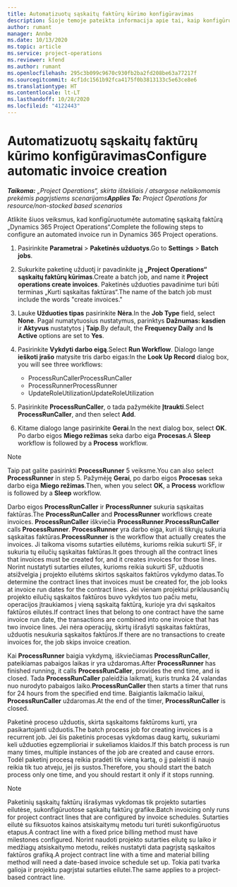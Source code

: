 ```yaml
---
title: Automatizuotų sąskaitų faktūrų kūrimo konfigūravimas
description: Šioje temoje pateikta informacija apie tai, kaip konfigūruojant sistemą automatiškai generuoti sąskaitas faktūras.
author: rumant
manager: Annbe
ms.date: 10/13/2020
ms.topic: article
ms.service: project-operations
ms.reviewer: kfend
ms.author: rumant
ms.openlocfilehash: 295c3b099c9670c930fb2ba2fd208be63a77217f
ms.sourcegitcommit: 4cf1dc1561b92fca4175f0b3813133c5e63ce8e6
ms.translationtype: HT
ms.contentlocale: lt-LT
ms.lasthandoff: 10/28/2020
ms.locfileid: "4122443"
---
```

# <a name="configure-automatic-invoice-creation"></a><span data-ttu-id="f053b-103">Automatizuotų sąskaitų faktūrų kūrimo konfigūravimas</span><span class="sxs-lookup"><span data-stu-id="f053b-103">Configure automatic invoice creation</span></span>

<span data-ttu-id="f053b-104">_**Taikoma:** „Project Operations“, skirta ištekliais / atsargose nelaikomomis prekėmis pagrįstiems scenarijams_</span><span class="sxs-lookup"><span data-stu-id="f053b-104">_**Applies To:** Project Operations for resource/non-stocked based scenarios_</span></span>


<span data-ttu-id="f053b-105">Atlikite šiuos veiksmus, kad konfigūruotumėte automatinę sąskaitą faktūrą „Dynamics 365 Project Operations“.</span><span class="sxs-lookup"><span data-stu-id="f053b-105">Complete the following steps to configure an automated invoice run in Dynamics 365 Project operations.</span></span>

1. <span data-ttu-id="f053b-106">Pasirinkite **Parametrai** > **Paketinės užduotys**.</span><span class="sxs-lookup"><span data-stu-id="f053b-106">Go to **Settings** > **Batch jobs**.</span></span>
2. <span data-ttu-id="f053b-107">Sukurkite paketinę užduotį ir pavadinkite ją **„Project Operations“ sąskaitų faktūrų kūrimas**.</span><span class="sxs-lookup"><span data-stu-id="f053b-107">Create a batch job, and name it **Project operations create invoices**.</span></span> <span data-ttu-id="f053b-108">Paketinės užduoties pavadinime turi būti terminas „Kurti sąskaitas faktūras“.</span><span class="sxs-lookup"><span data-stu-id="f053b-108">The name of the batch job must include the words "create invoices."</span></span>
3. <span data-ttu-id="f053b-109">Lauke **Užduoties tipas** pasirinkite **Nėra**.</span><span class="sxs-lookup"><span data-stu-id="f053b-109">In the **Job Type** field, select **None**.</span></span> <span data-ttu-id="f053b-110">Pagal numatytuosius nustatymus, parinktys **Dažnumas: kasdien** ir **Aktyvus** nustatytos į **Taip**.</span><span class="sxs-lookup"><span data-stu-id="f053b-110">By default, the **Frequency Daily** and **Is Active** options are set to **Yes**.</span></span>
4. <span data-ttu-id="f053b-111">Pasirinkite **Vykdyti darbo eigą**.</span><span class="sxs-lookup"><span data-stu-id="f053b-111">Select **Run Workflow**.</span></span> <span data-ttu-id="f053b-112">Dialogo lange **ieškoti įrašo** matysite tris darbo eigas:</span><span class="sxs-lookup"><span data-stu-id="f053b-112">In the **Look Up Record** dialog box, you will see three workflows:</span></span>

    - <span data-ttu-id="f053b-113">ProcessRunCaller</span><span class="sxs-lookup"><span data-stu-id="f053b-113">ProcessRunCaller</span></span>
    - <span data-ttu-id="f053b-114">ProcessRunner</span><span class="sxs-lookup"><span data-stu-id="f053b-114">ProcessRunner</span></span>
    - <span data-ttu-id="f053b-115">UpdateRoleUtilization</span><span class="sxs-lookup"><span data-stu-id="f053b-115">UpdateRoleUtilization</span></span>

5. <span data-ttu-id="f053b-116">Pasirinkite **ProcessRunCaller**, o tada pažymėkite **Įtraukti**.</span><span class="sxs-lookup"><span data-stu-id="f053b-116">Select **ProcessRunCaller**, and then select **Add**.</span></span>
6. <span data-ttu-id="f053b-117">Kitame dialogo lange pasirinkite **Gerai**.</span><span class="sxs-lookup"><span data-stu-id="f053b-117">In the next dialog box, select **OK**.</span></span> <span data-ttu-id="f053b-118">Po darbo eigos **Miego režimas** seka darbo eiga **Procesas**.</span><span class="sxs-lookup"><span data-stu-id="f053b-118">A **Sleep** workflow is followed by a **Process** workflow.</span></span>

  > [!NOTE]
  > <span data-ttu-id="f053b-119">Taip pat galite pasirinkti **ProcessRunner** 5 veiksme.</span><span class="sxs-lookup"><span data-stu-id="f053b-119">You can also select **ProcessRunner** in step 5.</span></span> <span data-ttu-id="f053b-120">Pažymėję **Gerai**, po darbo eigos **Procesas** seka darbo eiga **Miego režimas**.</span><span class="sxs-lookup"><span data-stu-id="f053b-120">Then, when you select **OK**, a **Process** workflow is followed by a **Sleep** workflow.</span></span>

<span data-ttu-id="f053b-121">Darbo eigos **ProcessRunCaller** ir **ProcessRunner** sukuria sąskaitas faktūras.</span><span class="sxs-lookup"><span data-stu-id="f053b-121">The **ProcessRunCaller** and **ProcessRunner** workflows create invoices.</span></span> <span data-ttu-id="f053b-122">**ProcessRunCaller** iškviečia **ProcessRunner**.</span><span class="sxs-lookup"><span data-stu-id="f053b-122">**ProcessRunCaller** calls **ProcessRunner**.</span></span> <span data-ttu-id="f053b-123">**ProcessRunner** yra darbo eiga, kuri iš tikrųjų sukuria sąskaitas faktūras.</span><span class="sxs-lookup"><span data-stu-id="f053b-123">**ProcessRunner** is the workflow that actually creates the invoices.</span></span> <span data-ttu-id="f053b-124">Ji taikoma visoms sutarties eilutėms, kurioms reikia sukurti SF, ir sukuria tų eilučių sąskaitas faktūras.</span><span class="sxs-lookup"><span data-stu-id="f053b-124">It goes through all the contract lines that invoices must be created for, and it creates invoices for those lines.</span></span> <span data-ttu-id="f053b-125">Norint nustatyti sutarties eilutes, kurioms reikia sukurti SF, užduotis atsižvelgia į projekto eilutėms skirtos sąskaitos faktūros vykdymo datas.</span><span class="sxs-lookup"><span data-stu-id="f053b-125">To determine the contract lines that invoices must be created for, the job looks at invoice run dates for the contract lines.</span></span> <span data-ttu-id="f053b-126">Jei vienam projektui priklausančių projekto eilučių sąskaitos faktūros buvo vykdytos tuo pačiu metu, operacijos įtraukiamos į vieną sąskaitą faktūrą, kurioje yra dvi sąskaitos faktūros eilutės.</span><span class="sxs-lookup"><span data-stu-id="f053b-126">If contract lines that belong to one contract have the same invoice run date, the transactions are combined into one invoice that has two invoice lines.</span></span> <span data-ttu-id="f053b-127">Jei nėra operacijų, skirtų išrašyti sąskaitas faktūras, užduotis nesukuria sąskaitos faktūros.</span><span class="sxs-lookup"><span data-stu-id="f053b-127">If there are no transactions to create invoices for, the job skips invoice creation.</span></span>

<span data-ttu-id="f053b-128">Kai **ProcessRunner** baigia vykdymą, iškviečiamas **ProcessRunCaller**, pateikiamas pabaigos laikas ir yra uždaromas.</span><span class="sxs-lookup"><span data-stu-id="f053b-128">After **ProcessRunner** has finished running, it calls **ProcessRunCaller**, provides the end time, and is closed.</span></span> <span data-ttu-id="f053b-129">Tada **ProcessRunCaller** paleidžia laikmatį, kuris trunka 24 valandas nuo nurodyto pabaigos laiko.</span><span class="sxs-lookup"><span data-stu-id="f053b-129">**ProcessRunCaller** then starts a timer that runs for 24 hours from the specified end time.</span></span> <span data-ttu-id="f053b-130">Baigiantis laikmačio laikui, **ProcessRunCaller** uždaromas.</span><span class="sxs-lookup"><span data-stu-id="f053b-130">At the end of the timer, **ProcessRunCaller** is closed.</span></span>

<span data-ttu-id="f053b-131">Paketinė proceso užduotis, skirta sąskaitoms faktūroms kurti, yra pasikartojanti užduotis.</span><span class="sxs-lookup"><span data-stu-id="f053b-131">The batch process job for creating invoices is a recurrent job.</span></span> <span data-ttu-id="f053b-132">Jei šis paketinis procesas vykdomas daug kartų, sukuriami keli užduoties egzemplioriai ir sukeliamos klaidos.</span><span class="sxs-lookup"><span data-stu-id="f053b-132">If this batch process is run many times, multiple instances of the job are created and cause errors.</span></span> <span data-ttu-id="f053b-133">Todėl paketinį procesą reikia pradėti tik vieną kartą, o jį paleisti iš naujo reikia tik tuo atveju, jei jis sustos.</span><span class="sxs-lookup"><span data-stu-id="f053b-133">Therefore, you should start the batch process only one time, and you should restart it only if it stops running.</span></span>

> [!NOTE]
> <span data-ttu-id="f053b-134">Paketinių sąskaitų faktūrų išrašymas vykdomas tik projekto sutarties eilutėse, sukonfigūruotose sąskaitų faktūrų grafike.</span><span class="sxs-lookup"><span data-stu-id="f053b-134">Batch invoicing only runs for project contract lines that are configured by invoice schedules.</span></span> <span data-ttu-id="f053b-135">Sutarties eilutė su fiksuotos kainos atsiskaitymų metodu turi turėti sukonfigūruotus etapus.</span><span class="sxs-lookup"><span data-stu-id="f053b-135">A contract line with a fixed price billing method must have milestones configured.</span></span> <span data-ttu-id="f053b-136">Norint naudoti projekto sutarties eilutę su laiko ir medžiagų atsiskaitymo metodu, reikės nustatyti data pagrįstą sąskaitos faktūros grafiką.</span><span class="sxs-lookup"><span data-stu-id="f053b-136">A project contract line with a time and material billing method will need a date-based invoice schedule set up.</span></span> <span data-ttu-id="f053b-137">Tokia pati tvarka galioja ir projektu pagrįstai sutarties eilutei.</span><span class="sxs-lookup"><span data-stu-id="f053b-137">The same applies to a project-based contract line.</span></span>     
